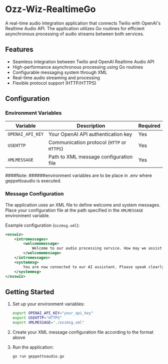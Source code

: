 # Ozz-Wiz-RealtimeGo

A real-time audio integration application that connects Twilio with OpenAI's Realtime Audio API. The application utilizes Go routines for efficient asynchronous processing of audio streams between both services.

## Features

- Seamless integration between Twilio and OpenAI Realtime Audio API
- High-performance asynchronous processing using Go routines
- Configurable messaging system through XML
- Real-time audio streaming and processing
- Flexible protocol support (HTTP/HTTPS)

## Configuration

### Environment Variables

| Variable | Description | Required |
|----------|-------------|----------|
| `OPENAI_API_KEY` | Your OpenAI API authentication key | Yes |
| `USEHTTP` | Communication protocol (`HTTP` or `HTTPS`) | Yes |
| `XMLMESSAGE` | Path to XML message configuration file | Yes |

####Note:
######environment variables are to be place in .env where geppettoaudio is executed.

### Message Configuration

The application uses an XML file to define welcome and system messages. Place your configuration file at the path specified in the `XMLMESSAGE` environment variable.

Example configuration (`ozzmsg.xml`):

```xml
<osswiz>
    <intromessages>
        <welcomemessage>
            Welcome to our audio processing service. How may we assist you today?
        </welcomemessage>
    </intromessages>
    <systemmsg>
        You are now connected to our AI assistant. Please speak clearly.
    </systemmsg>
</osswiz>
```

## Getting Started

1. Set up your environment variables:
   ```bash
   export OPENAI_API_KEY="your_api_key"
   export USEHTTP="HTTPS"
   export XMLMESSAGE="./ozzmsg.xml"
   ```

2. Create your XML message configuration file according to the format above

3. Run the application:
   ```bash
   go run geppettoaudio.go
   ```
